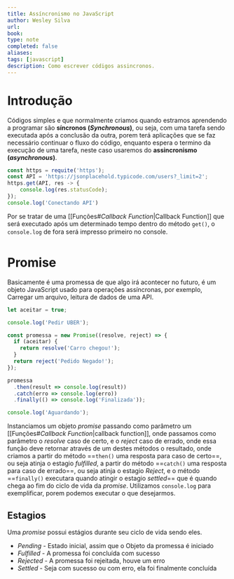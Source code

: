```yaml
---
title: Assíncronismo no JavaScript
author: Wesley Silva
url:
book:
type: note
completed: false
aliases:
tags: [javascript]
description: Como escrever códigos assincronos.
---
```

# Introdução
Códigos simples e que normalmente criamos quando estramos aprendendo a programar são **síncronos (_Synchronous_)**, ou seja, com uma tarefa sendo executada após a conclusão da outra, porem terá aplicações que se faz necessário continuar o fluxo do código, enquanto espera o termino da execução de uma tarefa, neste caso usaremos do **assincronismo (_asynchronous_)**.

```js
const https = requite('https');
const API = 'https://jsonplacehold.typicode.com/users?_limit=2';
https.get(API, res -> {
	console.log(res.statusCode);
});
console.log('Conectando API')
```

Por se tratar de uma [[Funções#*Callback Function*|Callback Function]] que será executado após um determinado tempo dentro do método `get()`, o `console.log` de fora será impresso primeiro no console.

# Promise
Basicamente é uma promessa de que algo irá acontecer no futuro, é um objeto JavaScript usado para operações assíncronas, por exemplo, Carregar um arquivo, leitura de dados de uma API.

```js
let aceitar = true;

console.log('Pedir UBER');

const promessa = new Promise((resolve, reject) => {
  if (aceitar) {
    return resolve('Carro chegou!');
  } 
  return reject('Pedido Negado!');
});

promessa
  .then(result => console.log(result))
  .catch(erro => console.log(erro))
  .finally(() => console.log('Finalizada'));

console.log('Aguardando');
```

Instanciamos um objeto _promise_ passando como parâmetro um [[Funções#*Callback Function*|callback function]], onde passamos como parâmetro o _resolve_ caso de certo, e o _reject_ caso de errado, onde essa função deve retornar através de um destes métodos o resultado, onde criamos a partir do método ==`then()` uma resposta para caso de certo==, ou seja atinja o estagio _fulfilled_, a partir do método ==`catch()` uma resposta para caso de errado==, ou seja atinja o estagio _Reject_, e o método ==`finally()` executara quando atingir o estagio _settled_== que é quando chega ao fim do ciclo de vida da _promise_. 
Utilizamos `console.log` para exemplificar, porem podemos executar o que desejarmos.

## Estagios
Uma _promise_ possui estágios durante seu ciclo de vida sendo eles.
- _Pending_ - Estado inicial, assim que o Objeto da promessa é iniciado
- _Fulfilled_ - A promessa foi concluída com sucesso
- _Rejected_ - A promessa foi rejeitada, houve um erro
- _Settled_ - Seja com sucesso ou com erro, ela foi finalmente concluída

